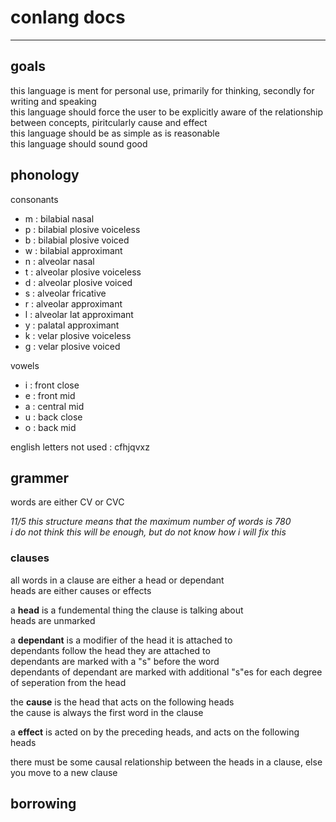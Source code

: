 
# conlang docs

***

## goals

this language is ment for personal use, primarily for thinking, secondly for writing and speaking  
this language should force the user to be explicitly aware of the relationship between concepts, piritcularly cause and effect  
this language should be as simple as is reasonable  
this language should sound good  

## phonology

consonants  
- m : bilabial nasal
- p : bilabial plosive voiceless
- b : bilabial plosive voiced
- w : bilabial approximant
- n : alveolar nasal
- t : alveolar plosive voiceless
- d : alveolar plosive voiced
- s : alveolar fricative
- r : alveolar approximant
- l : alveolar lat approximant
- y : palatal approximant
- k : velar plosive voiceless
- g : velar plosive voiced

vowels  
- i : front close
- e : front mid
- a : central mid
- u : back close
- o : back mid

english letters not used : cfhjqvxz  

## grammer

words are either CV or CVC  

*11/5 this structure means that the maximum number of words is 780*  
*i do not think this will be enough, but do not know how i will fix this*  

### clauses

all words in a clause are either a head or dependant  
heads are either causes or effects  

a **head** is a fundemental thing the clause is talking about  
    heads are unmarked  

a **dependant** is a modifier of the head it is attached to  
    dependants follow the head they are attached to  
    dependants are marked with a "s" before the word  
    dependants of dependant are marked with additional "s"es for each degree of seperation from the head  

the **cause** is the head that acts on the following heads  
    the cause is always the first word in the clause  

a **effect** is acted on by the preceding heads, and acts on the following heads  

there must be some causal relationship between the heads in a clause, else you move to a new clause  

## borrowing

